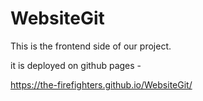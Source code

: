 # WebsiteGit
This is the frontend side of our project.

it is deployed on github pages -

https://the-firefighters.github.io/WebsiteGit/
